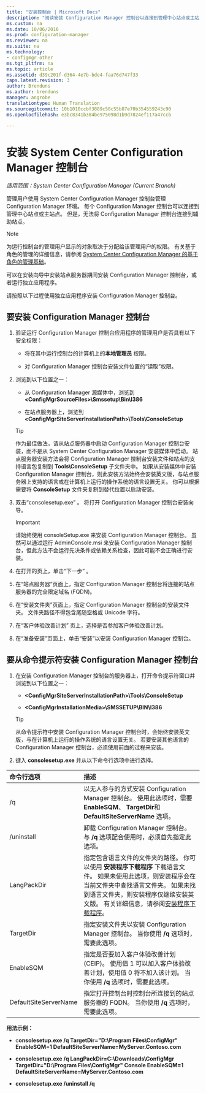 ```yaml
---
title: "安装控制台 | Microsoft Docs"
description: "阅读安装 Configuration Manager 控制台以连接到管理中心站点或主站点的信息。"
ms.custom: na
ms.date: 10/06/2016
ms.prod: configuration-manager
ms.reviewer: na
ms.suite: na
ms.technology:
- configmgr-other
ms.tgt_pltfrm: na
ms.topic: article
ms.assetid: d39c201f-d364-4e7b-bde4-faa76d747f33
caps.latest.revision: 3
author: Brenduns
ms.author: brenduns
manager: angrobe
translationtype: Human Translation
ms.sourcegitcommit: 10b1010ccbf3889c58c55b87e70b354559243c90
ms.openlocfilehash: e3bc8341b384be975098d1b9d7824ef117a47ccb

---
```

# <a name="install-system-center-configuration-manager-consoles"></a>安装 System Center Configuration Manager 控制台

*适用范围：System Center Configuration Manager (Current Branch)*


管理用户使用 System Center Configuration Manager 控制台管理 Configuration Manager 环境。 每个 Configuration Manager 控制台可以连接到管理中心站点或主站点。 但是，无法将 Configuration Manager 控制台连接到辅助站点。


> [!NOTE]  
>  为运行控制台的管理用户显示的对象取决于分配给该管理用户的权限。 有关基于角色的管理的详细信息，请参阅 [System Center Configuration Manager 的基于角色的管理基础](../../../../core/understand/fundamentals-of-role-based-administration.md)。  

 可以在安装向导中安装站点服务器期间安装 Configuration Manager 控制台，或者运行独立应用程序。  

 请按照以下过程使用独立应用程序安装 Configuration Manager 控制台。  

## <a name="to-install-a-configuration-manager-console"></a>要安装 Configuration Manager 控制台  

1.  验证运行 Configuration Manager 控制台应用程序的管理用户是否具有以下安全权限：  

    -   将在其中运行控制台的计算机上的**本地管理员** 权限。  

    -   对 Configuration Manager 控制台安装文件位置的“读取”权限。  

2.  浏览到以下位置之一：  

    -   从 Configuration Manager 源媒体中，浏览到 **&lt;ConfigMgrSourceFiles\>\Smssetup\Bin\I386**  

    -   在站点服务器上，浏览到 **&lt;ConfigMgrSiteServerInstallationPath\>\Tools\ConsoleSetup**  

    > [!TIP]  
    >  作为最佳做法，请从站点服务器中启动 Configuration Manager 控制台安装，而不是从 System Center Configuration Manager 安装媒体中启动。 站点服务器安装方法会将 Configuration Manager 控制台安装文件和站点的支持语言包复制到 **Tools\ConsoleSetup** 子文件夹中。 如果从安装媒体中安装 Configuration Manager 控制台，则此安装方法始终会安装英文版，与站点服务器上支持的语言或在计算机上运行的操作系统的语言设置无关。 你可以根据需要将 **ConsoleSetup** 文件夹复制到替代位置以启动安装。  

3.  双击“consolesetup.exe” 。 将打开 Configuration Manager 控制台安装向导。  

    > [!IMPORTANT]  
    >  请始终使用 consoleSetup.exe 来安装 Configuration Manager 控制台。 虽然可以通过运行 AdminConsole.msi 来安装 Configuration Manager 控制台，但此方法不会运行先决条件或依赖关系检查，因此可能不会正确进行安装。  

4.  在打开的页上，单击“下一步” 。  

5.  在“站点服务器”页面上，指定 Configuration Manager 控制台将连接的站点服务器的完全限定域名 (FQDN)。  

6.  在“安装文件夹”页面上，指定 Configuration Manager 控制台的安装文件夹。 文件夹路径不得包含尾随空格或 Unicode 字符。  

7.  在“客户体验改善计划”  页上，选择是否参加客户体验改善计划。  

8.  在“准备安装”页面上，单击“安装”以安装 Configuration Manager 控制台。  

## <a name="to-install-a-configuration-manager-console-from-a-command-prompt"></a>要从命令提示符安装 Configuration Manager 控制台  

1.  在安装 Configuration Manager 控制台的服务器上，打开命令提示符窗口并浏览到以下位置之一：  

    -   **&lt;ConfigMgrSiteServerInstallationPath\>\Tools\ConsoleSetup**  

    -   **&lt;ConfigMgrInstallationMedia\>\SMSSETUP\BIN\I386**  

    > [!TIP]  
    >  从命令提示符中安装 Configuration Manager 控制台时，会始终安装英文版，与在计算机上运行的操作系统的语言设置无关。 若要安装其他语言的 Configuration Manager 控制台，必须使用前面的过程来安装。  

2.  键入 **consolesetup.exe** 并从以下命令行选项中进行选择。  

|  命令行选项     | 描述     |
  | :------------- | :------------- |
  |/q|以无人参与的方式安装 Configuration Manager 控制台。 使用此选项时，需要 **EnableSQM**、 **TargetDir**和 **DefaultSiteServerName** 选项。|  
  |/uninstall|卸载 Configuration Manager 控制台。 与 **/q** 选项配合使用时，必须首先指定此选项。|  
  |LangPackDir|指定包含语言文件的文件夹的路径。 你可以使用 **安装程序下载程序** 下载语言文件。 如果未使用此选项，则安装程序会在当前文件夹中查找语言文件夹。 如果未找到语言文件夹，则安装程序仅继续安装英文版。 有关详细信息，请参阅[安装程序下载程序](/sccm/core/servers/deploy/install/setup-downloader)。|  
  |TargetDir|指定安装文件夹以安装 Configuration Manager 控制台。 当你使用 **/q** 选项时，需要此选项。|  
  |EnableSQM|指定是否要加入客户体验改善计划 (CEIP)。 使用值 1 可以加入客户体验改善计划，使用值 0 将不加入该计划。 当你使用 **/q** 选项时，需要此选项。|  
  |DefaultSiteServerName|指定打开控制台时控制台所连接到的站点服务器的 FQDN。 当你使用 **/q** 选项时，需要此选项。|  


  **用法示例：**  
  -  c**onsolesetup.exe /q TargetDir="D:\Program Files\ConfigMgr" EnableSQM=1 DefaultSiteServerName=MyServer.Contoso.com**  

  -  **consolesetup.exe /q LangPackDir=C:\Downloads\ConfigMgr TargetDir="D:\Program Files\ConfigMgr" Console EnableSQM=1 DefaultSiteServerName=MyServer.Contoso.com**  

  -  **consolesetup.exe /uninstall /q**  



<!--HONumber=Dec16_HO3-->


